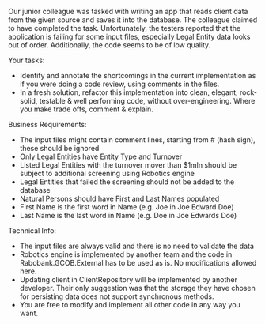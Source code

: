 Our junior colleague was tasked with writing an app that reads client data from the given source and saves it into the database. The colleague claimed to have completed the task. Unfortunately, the testers reported that the application is failing for some input files, especially Legal Entity data looks out of order. Additionally, the code seems to be of low quality.

Your tasks:
-	Identify and annotate the shortcomings in the current implementation as if you were doing a code review, using comments in the files.
-	In a fresh solution, refactor this implementation into clean,  elegant, rock-solid, testable & well performing code, without over-engineering. Where you make trade offs, comment & explain.

Business Requirements:
-	The input files might contain comment lines, starting from # (hash sign), these should be ignored
-	Only Legal Entities have Entity Type and Turnover
-	Listed Legal Entities with the turnover mover than $1mln should be subject to additional screening using Robotics engine
-	Legal Entities that failed the screening should not be added to the database
-	Natural Persons should have First and Last Names populated
-	First Name is the first word in Name (e.g. Joe in Joe Edward Doe)
-	Last Name is the last word in Name (e.g. Doe in Joe Edwards Doe)

Technical Info:
-	The input files are always valid and there is no need to validate the data
-	Robotics engine is implemented by another team and the code in Rabobank.GCOB.External has to be used as is. No modifications allowed here.
-	Updating client in ClientRepository will be implemented by another developer. Their only suggestion was that the storage they have chosen for persisting data does not support synchronous methods.
-	You are free to modify and implement all other code in any way you want.

